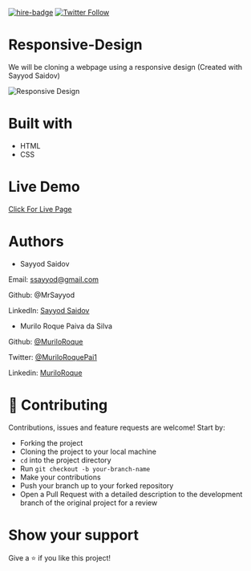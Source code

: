 [![hire-badge](https://img.shields.io/badge/Consult%20/%20Hire%20Murilo-Click%20to%20Contact-brightgreen)](mailto:muriloengqui@gmail.com) [![Twitter Follow](https://img.shields.io/twitter/follow/MuriloRoquePai1?label=Follow%20Murilo%20on%20Twitter&style=social)](https://twitter.com/MuriloRoquePai1)

# Responsive-Design

We will be cloning a webpage using a responsive design (Created with Sayyod Saidov)

![Responsive Design](/images/screenshot.png)

# Built with

- HTML
- CSS

# Live Demo 

[Click For Live Page](https://raw.githack.com/MuriloRoque/Responsive-Design/example/index.html)

# Authors

- Sayyod Saidov

Email: ssayyod@gmail.com

Github: @MrSayyod

LinkedIn: [Sayyod Saidov](https://www.linkedin.com/in/sayyod-saidov-507b0818b)


- Murilo Roque Paiva da Silva

Github: [@MuriloRoque](https://github.com/MuriloRoque)

Twitter: [@MuriloRoquePai1](https://twitter.com/MuriloRoquePai1)

Linkedin: [MuriloRoque](https://www.linkedin.com/in/murilo-roque-b1268741/)

# 🤝 Contributing

Contributions, issues and feature requests are welcome! Start by:

- Forking the project
- Cloning the project to your local machine
- `cd` into the project directory
- Run `git checkout -b your-branch-name`
- Make your contributions
- Push your branch up to your forked repository
- Open a Pull Request with a detailed description to the development branch of the original project for a review

# Show your support

Give a ⭐️ if you like this project!
